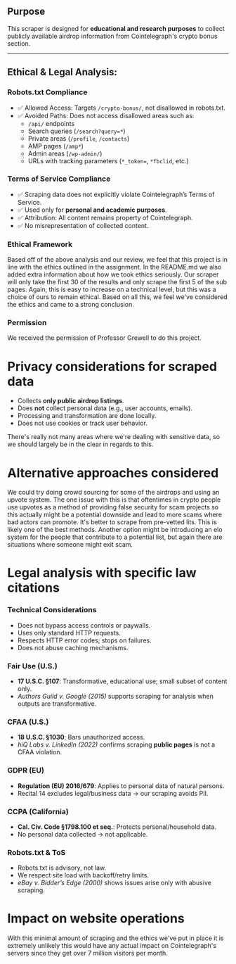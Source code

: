 ## Purpose

This scraper is designed for **educational and research purposes** to collect publicly available airdrop information from Cointelegraph's crypto bonus section.

---

## Ethical & Legal Analysis:

### Robots.txt Compliance

- ✅ Allowed Access: Targets `/crypto-bonus/`, not disallowed in robots.txt.
- ✅ Avoided Paths: Does not access disallowed areas such as:
  - `/api/` endpoints
  - Search queries (`/search?query=*`)
  - Private areas (`/profile`, `/contacts`)
  - AMP pages (`/amp*`)
  - Admin areas (`/wp-admin/`)
  - URLs with tracking parameters (`*_token=`, `*fbclid`, etc.)

### Terms of Service Compliance

- ✅ Scraping data does not explicitly violate Cointelegraph’s Terms of Service.
- ✅ Used only for **personal and academic purposes**.
- ✅ Attribution: All content remains property of Cointelegraph.
- ✅ No misrepresentation of collected content.

### Ethical Framework

Based off of the above analysis and our review, we feel that this project is in line with the ethics outlined in the assignment. In the README.md we also added extra information about how we took ethics seriously. Our scraper will only take the first 30 of the results and only scrape the first 5 of the sub pages. Again, this is easy to increase on a technical level, but this was a choice of ours to remain ethical. Based on all this, we feel we've considered the ethics and came to a strong conclusion.

### Permission

We received the permission of Professor Grewell to do this project.

# Privacy considerations for scraped data

- Collects **only public airdrop listings**.
- Does **not** collect personal data (e.g., user accounts, emails).
- Processing and transformation are done locally.
- Does not use cookies or track user behavior.

There's really not many areas where we're dealing with sensitive data, so we should largely be in the clear in regards to this.

# Alternative approaches considered

We could try doing crowd sourcing for some of the airdrops and using an upvote system. The one issue with this is that oftentimes in crypto people use upvotes as a method of providing false security for scam projects so this actually might be a potential downside and lead to more scams where bad actors can promote. It's better to scrape from pre-vetted lits. This is likely one of the best methods. Another option might be introducing an elo system for the people that contribute to a potential list, but again there are situations where someone might exit scam.

# Legal analysis with specific law citations

### Technical Considerations

- Does not bypass access controls or paywalls.
- Uses only standard HTTP requests.
- Respects HTTP error codes; stops on failures.
- Does not abuse caching mechanisms.

### Fair Use (U.S.)

- **17 U.S.C. §107**: Transformative, educational use; small subset of content only.
- _Authors Guild v. Google (2015)_ supports scraping for analysis when outputs are transformative.

### CFAA (U.S.)

- **18 U.S.C. §1030**: Bars unauthorized access.
- _hiQ Labs v. LinkedIn (2022)_ confirms scraping **public pages** is not a CFAA violation.

### GDPR (EU)

- **Regulation (EU) 2016/679**: Applies to personal data of natural persons.
- Recital 14 excludes legal/business data → our scraping avoids PII.

### CCPA (California)

- **Cal. Civ. Code §1798.100 et seq.**: Protects personal/household data.
- No personal data collected → not applicable.

### Robots.txt & ToS

- Robots.txt is advisory, not law.
- We respect site load with backoff/retry limits.
- _eBay v. Bidder’s Edge (2000)_ shows issues arise only with abusive scraping.

# Impact on website operations

With this minimal amount of scraping and the ethics we've put in place it is extremely unlikely this would have any actual impact on Cointelegraph's servers since they get over 7 million visitors per month.
